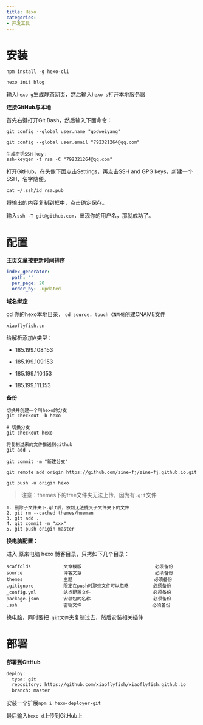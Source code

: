 ```yaml
---
title: Hexo
categories: 
- 开发工具
---
```


# 安装

```
npm install -g hexo-cli

hexo init blog
```

输入`hexo g`生成静态网页，然后输入`hexo s`打开本地服务器

**连接GitHub与本地**

首先右键打开Git Bash，然后输入下面命令：

```
git config --global user.name "godweiyang"

git config --global user.email "792321264@qq.com"

生成密钥SSH key：
ssh-keygen -t rsa -C "792321264@qq.com"
```

打开GitHub，在头像下面点击Settings，再点击SSH and GPG keys，新建一个SSH，名字随便。

```
cat ~/.ssh/id_rsa.pub
```

将输出的内容复制到框中，点击确定保存。

输入`ssh -T git@github.com`，出现你的用户名，那就成功了。

# 配置

**主页文章按更新时间排序**

```yaml
index_generator:
  path: ''
  per_page: 20
  order_by: -updated
```

**域名绑定**

cd 你的hexo本地目录， `cd source`，`touch CNAME`创建CNAME文件

```
xiaoflyfish.cn
```

给解析添加A类型：

-  185.199.108.153

-  185.199.109.153

-  185.199.110.153

-  185.199.111.153

**备份**

```
切换并创建一个叫hexo的分支
git checkout -b hexo

# 切换分支
git checkout hexo

将复制过来的文件推送到github
git add .

git commit -m "新建分支"

git remote add origin https://github.com/zine-fj/zine-fj.github.io.git

git push -u origin hexo
```

> 注意：themes下的tree文件夹无法上传，因为有`.git`文件

```
1. 删除子文件夹下.git后，依然无法提交子文件夹下的文件
2. git rm --cached themes/hueman
3. git add .
4. git commit -m "xxx"
5. git push origin master
```

**换电脑配置：**

进入 原来电脑 hexo 博客目录，只拷如下几个目录：

```
scaffolds            文章模版                           必须备份
source               博客文章                           必须备份
themes               主题                              必须备份
.gitignore           限定在push时那些文件可以忽略         必须备份
_config.yml          站点配置文件                       必须备份
package.json         安装包的名称                       必须备份
.ssh                 密钥文件                          必须备份
```

换电脑，同时要把`.git文件`夹复制过去，然后安装相关插件

# 部署

**部署到GitHub**

```xml
deploy:
  type: git
  repository: https://github.com/xiaoflyfish/xiaoflyfish.github.io
  branch: master
```

安装一个扩展`npm i hexo-deployer-git`

最后输入`hexo d`上传到GitHub上